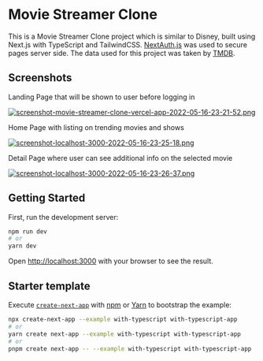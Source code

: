 # Movie Streamer Clone

This is a Movie Streamer Clone project which is similar to Disney, built using Next.js with TypeScript and TailwindCSS. [NextAuth.js](https://next-auth.js.org/) was used to secure pages server side. The data used for this project was taken by [TMDB](https://www.themoviedb.org/). 

## Screenshots

Landing Page that will be shown to user before logging in

[![screenshot-movie-streamer-clone-vercel-app-2022-05-16-23-21-52.png](https://i.postimg.cc/KjRBsq79/screenshot-movie-streamer-clone-vercel-app-2022-05-16-23-21-52.png)](https://postimg.cc/SYbnnGv8)

Home Page with listing on trending movies and shows

[![screenshot-localhost-3000-2022-05-16-23-25-18.png](https://i.postimg.cc/RZRQPbjB/screenshot-localhost-3000-2022-05-16-23-25-18.png)](https://postimg.cc/8776cwpK)

Detail Page where user can see additional info on the selected movie

[![screenshot-localhost-3000-2022-05-16-23-26-37.png](https://i.postimg.cc/vH7WBN8V/screenshot-localhost-3000-2022-05-16-23-26-37.png)](https://postimg.cc/w7vt4Fmq)

## Getting Started

First, run the development server:

```bash
npm run dev
# or
yarn dev
```

Open [http://localhost:3000](http://localhost:3000) with your browser to see the result.

## Starter template

Execute [`create-next-app`](https://github.com/vercel/next.js/tree/canary/packages/create-next-app) with [npm](https://docs.npmjs.com/cli/init) or [Yarn](https://yarnpkg.com/lang/en/docs/cli/create/) to bootstrap the example:

```bash
npx create-next-app --example with-typescript with-typescript-app
# or
yarn create next-app --example with-typescript with-typescript-app
# or
pnpm create next-app -- --example with-typescript with-typescript-app
```


